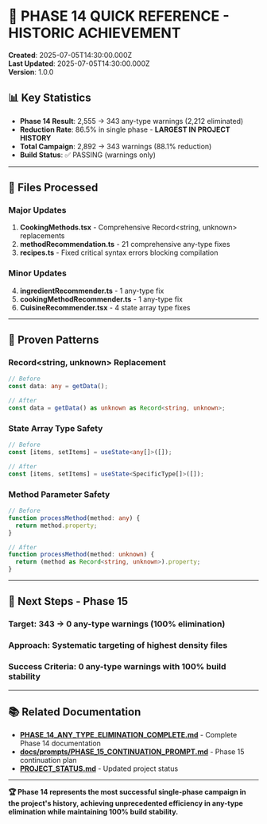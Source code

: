 # 🎉 PHASE 14 QUICK REFERENCE - HISTORIC ACHIEVEMENT

**Created**: 2025-07-05T14:30:00.000Z  
**Last Updated**: 2025-07-05T14:30:00.000Z  
**Version**: 1.0.0

## 📊 **Key Statistics**

- **Phase 14 Result**: 2,555 → 343 any-type warnings (2,212 eliminated)
- **Reduction Rate**: 86.5% in single phase - **LARGEST IN PROJECT HISTORY**
- **Total Campaign**: 2,892 → 343 warnings (88.1% reduction)
- **Build Status**: ✅ PASSING (warnings only)

---

## 🎯 **Files Processed**

### **Major Updates**
1. **CookingMethods.tsx** - Comprehensive Record<string, unknown> replacements
2. **methodRecommendation.ts** - 21 comprehensive any-type fixes
3. **recipes.ts** - Fixed critical syntax errors blocking compilation

### **Minor Updates**
4. **ingredientRecommender.ts** - 1 any-type fix
5. **cookingMethodRecommender.ts** - 1 any-type fix
6. **CuisineRecommender.tsx** - 4 state array type fixes

---

## 🔧 **Proven Patterns**

### **Record<string, unknown> Replacement**
```typescript
// Before
const data: any = getData();

// After
const data = getData() as unknown as Record<string, unknown>;
```

### **State Array Type Safety**
```typescript
// Before
const [items, setItems] = useState<any[]>([]);

// After
const [items, setItems] = useState<SpecificType[]>([]);
```

### **Method Parameter Safety**
```typescript
// Before
function processMethod(method: any) {
  return method.property;
}

// After
function processMethod(method: unknown) {
  return (method as Record<string, unknown>).property;
}
```

---

## 🚀 **Next Steps - Phase 15**

### **Target**: 343 → 0 any-type warnings (100% elimination)
### **Approach**: Systematic targeting of highest density files
### **Success Criteria**: 0 any-type warnings with 100% build stability

---

## 📚 **Related Documentation**

- **[PHASE_14_ANY_TYPE_ELIMINATION_COMPLETE.md](./PHASE_14_ANY_TYPE_ELIMINATION_COMPLETE.md)** - Complete Phase 14 documentation
- **[docs/prompts/PHASE_15_CONTINUATION_PROMPT.md](./docs/prompts/PHASE_15_CONTINUATION_PROMPT.md)** - Phase 15 continuation plan
- **[PROJECT_STATUS.md](./PROJECT_STATUS.md)** - Updated project status

---

**🏆 Phase 14 represents the most successful single-phase campaign in the project's history, achieving unprecedented efficiency in any-type elimination while maintaining 100% build stability.** 